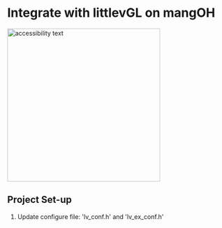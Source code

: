 # Integrate with littlevGL on mangOH

<img src="https://user-images.githubusercontent.com/17214533/51510335-40256700-1e2f-11e9-8903-af65c5368326.jpg" width="350" alt="accessibility text">

## Project Set-up
1. Update configure file: 'lv_conf.h' and 'lv_ex_conf.h'


